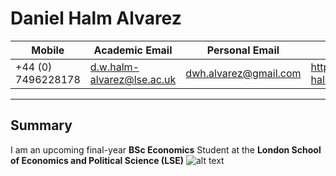 # Daniel Halm Alvarez


| Mobile | Academic Email | Personal Email | Linkedin Profile |
|----------|----------|----------|--------|
| +44 (0) 7496228178   |  d.w.halm-alvarez@lse.ac.uk | dwh.alvarez@gmail.com    | https://www.linkedin.com/in/daniel-halm-alvarez/ |

-------------------------

## Summary

I am an upcoming final-year **BSc Economics** Student at the **London School of Economics and Political Science (LSE)**
![alt text](../../images/github_photo_daniel_halm_alvarez.jpg)